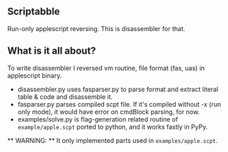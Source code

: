 ## Scriptabble

Run-only applescript reversing. This is disassembler for that.

## What is it all about?

To write disassembler I reversed vm routine, file format (fas, uas) in applescript binary.

- disassembler.py uses fasparser.py to parse format and extract literal table & code and disassemble it.
- fasparser.py parses compiled scpt file. If it's compiled without -x (run only mode), it would have error on cmdBlock parsing, for now.
- examples/solve.py is flag-generation related routine of `example/apple.scpt` ported to python, and it works fastly in PyPy.

** WARNING: ** It only implemented parts used in `examples/apple.scpt`.
